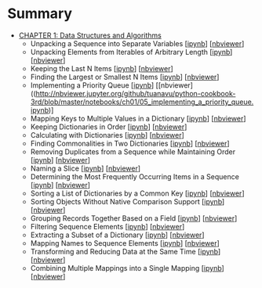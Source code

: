 # Summary

* [CHAPTER 1: Data Structures and Algorithms](notebooks/ch01)
   * Unpacking a Sequence into Separate Variables [[ipynb](notebooks/ch01/01_unpacking_a_sequence_into_variables.ipynb)] [[nbviewer](http://nbviewer.jupyter.org/github/tuanavu/python-cookbook-3rd/blob/master/notebooks/ch01/01_unpacking_a_sequence_into_variables.ipynb)]
   * Unpacking Elements from Iterables of Arbitrary Length [[ipynb](notebooks/ch01/02_unpacking_elements_from_iterables_of_arbitrary_length.ipynb)] [[nbviewer](http://nbviewer.jupyter.org/github/tuanavu/python-cookbook-3rd/blob/master/notebooks/ch01/02_unpacking_elements_from_iterables_of_arbitrary_length.ipynb)]
   * Keeping the Last N Items [[ipynb](notebooks/ch01/03_keeping_the_last_n_items.ipynb)] [[nbviewer](http://nbviewer.jupyter.org/github/tuanavu/python-cookbook-3rd/blob/master/notebooks/ch01/03_keeping_the_last_n_items.ipynb)]
   * Finding the Largest or Smallest N Items [[ipynb](notebooks/ch01/04_finding_the_largest_or_smallest_n_items.ipynb)] [[nbviewer](http://nbviewer.jupyter.org/github/tuanavu/python-cookbook-3rd/blob/master/notebooks/ch01/04_finding_the_largest_or_smallest_n_items.ipynb)]
   * Implementing a Priority Queue [[ipynb](notebooks/ch01/05_implementing_a_priority_queue.ipynb)] [[nbviewer]((http://nbviewer.jupyter.org/github/tuanavu/python-cookbook-3rd/blob/master/notebooks/ch01/05_implementing_a_priority_queue.ipynb)]
   * Mapping Keys to Multiple Values in a Dictionary [[ipynb](notebooks/ch01/06_mapping_keys_to_multiple_values_in_a_dictionary.ipynb)] [[nbviewer](http://nbviewer.jupyter.org/github/tuanavu/python-cookbook-3rd/blob/master/notebooks/ch01/06_mapping_keys_to_multiple_values_in_a_dictionary.ipynb)]
   * Keeping Dictionaries in Order [[ipynb](notebooks/ch01/07_keeping_dictionaries_in_order.ipynb)] [[nbviewer](http://nbviewer.jupyter.org/github/tuanavu/python-cookbook-3rd/blob/master/notebooks/ch01/07_keeping_dictionaries_in_order.ipynb)]
   * Calculating with Dictionaries [[ipynb](notebooks/ch01/08_calculating_with_dictionaries.ipynb)] [[nbviewer](http://nbviewer.jupyter.org/github/tuanavu/python-cookbook-3rd/blob/master/notebooks/ch01/08_calculating_with_dictionaries.ipynb)]
   * Finding Commonalities in Two Dictionaries [[ipynb](notebooks/ch01/09_finding_commonalities_in_two_dictionaries.ipynb)] [[nbviewer](http://nbviewer.jupyter.org/github/tuanavu/python-cookbook-3rd/blob/master/notebooks/ch01/09_finding_commonalities_in_two_dictionaries.ipynb)]
   * Removing Duplicates from a Sequence while Maintaining Order [[ipynb](notebooks/ch01/10_removing_duplicates_from_a_sequence_while_maintaining_order.ipynb)] [[nbviewer](http://nbviewer.jupyter.org/github/tuanavu/python-cookbook-3rd/blob/master/notebooks/ch01/10_removing_duplicates_from_a_sequence_while_maintaining_order.ipynb)]
   * Naming a Slice [[ipynb](notebooks/ch01/11_naming_a_slice.ipynb)] [[nbviewer](http://nbviewer.jupyter.org/github/tuanavu/python-cookbook-3rd/blob/master/notebooks/ch01/11_naming_a_slice.ipynb)]
   * Determining the Most Frequently Occurring Items in a Sequence [[ipynb](notebooks/ch01/12_determine_the_top_n_items_occurring_in_a_list.ipynb)] [[nbviewer](http://nbviewer.jupyter.org/github/tuanavu/python-cookbook-3rd/blob/master/notebooks/ch01/12_determine_the_top_n_items_occurring_in_a_list.ipynb)]
   * Sorting a List of Dictionaries by a Common Key [[ipynb](notebooks/ch01/13_sort_a_list_of_dictionaries_by_a_common_key.ipynb)] [[nbviewer](http://nbviewer.jupyter.org/github/tuanavu/python-cookbook-3rd/blob/master/notebooks/ch01/13_sort_a_list_of_dictionaries_by_a_common_key.ipynb)]
   * Sorting Objects Without Native Comparison Support [[ipynb](notebooks/ch01/14_sort_objects_without_native_comparison_support.ipynb)] [[nbviewer](http://nbviewer.jupyter.org/github/tuanavu/python-cookbook-3rd/blob/master/notebooks/ch01/14_sort_objects_without_native_comparison_support.ipynb)]
   * Grouping Records Together Based on a Field [[ipynb](notebooks/ch01/15_grouping_records_together_based_on_a_field.ipynb)] [[nbviewer](http://nbviewer.jupyter.org/github/tuanavu/python-cookbook-3rd/blob/master/notebooks/ch01/15_grouping_records_together_based_on_a_field.ipynb)]
   * Filtering Sequence Elements [[ipynb](notebooks/ch01/16_filtering_list_elements.ipynb)] [[nbviewer](http://nbviewer.jupyter.org/github/tuanavu/python-cookbook-3rd/blob/master/notebooks/ch01/16_filtering_list_elements.ipynb)]
   * Extracting a Subset of a Dictionary [[ipynb](notebooks/ch01/17_extracting_a_subset_of_a_dictionary.ipynb)] [[nbviewer](http://nbviewer.jupyter.org/github/tuanavu/python-cookbook-3rd/blob/master/notebooks/ch01/17_extracting_a_subset_of_a_dictionary.ipynb)]
   * Mapping Names to Sequence Elements [[ipynb](notebooks/ch01/18_mapping_names_to_sequence_elements.ipynb)] [[nbviewer](http://nbviewer.jupyter.org/github/tuanavu/python-cookbook-3rd/blob/master/notebooks/ch01/18_mapping_names_to_sequence_elements.ipynb)]
   * Transforming and Reducing Data at the Same Time [[ipynb](notebooks/ch01/19_transforming_and_reducing_data_at_the_same_time.ipynb)] [[nbviewer](http://nbviewer.jupyter.org/github/tuanavu/python-cookbook-3rd/blob/master/notebooks/ch01/19_transforming_and_reducing_data_at_the_same_time.ipynb)]
   * Combining Multiple Mappings into a Single Mapping [[ipynb](notebooks/ch01/20_combining_multiple_mappings_into_a_single_mapping.ipynb)] [[nbviewer](http://nbviewer.jupyter.org/github/tuanavu/python-cookbook-3rd/blob/master/notebooks/ch01/20_combining_multiple_mappings_into_a_single_mapping.ipynb)]
